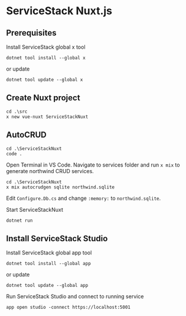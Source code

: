 # ServiceStack Nuxt.js

## Prerequisites
Install ServiceStack global x tool

```
dotnet tool install --global x
```

or update

```
dotnet tool update --global x
```

## Create Nuxt project

```
cd .\src
x new vue-nuxt ServiceStackNuxt
```

## AutoCRUD

```
cd .\ServiceStackNuxt
code .
```

Open Terminal in VS Code. Navigate to services folder and run `x mix` to generate northwind CRUD services.

```
cd .\ServiceStackNuxt
x mix autocrudgen sqlite northwind.sqlite
```

Edit `Configure.Db.cs` and change `:memory:` to `northwind.sqlite`.

Start ServiceStackNuxt

```
dotnet run
```

## Install ServiceStack Studio
Install ServiceStack global app tool

```
dotnet tool install --global app
```

or update

```
dotnet tool update --global app
```

Run ServiceStack Studio and connect to running service

```
app open studio -connect https://localhost:5001
```